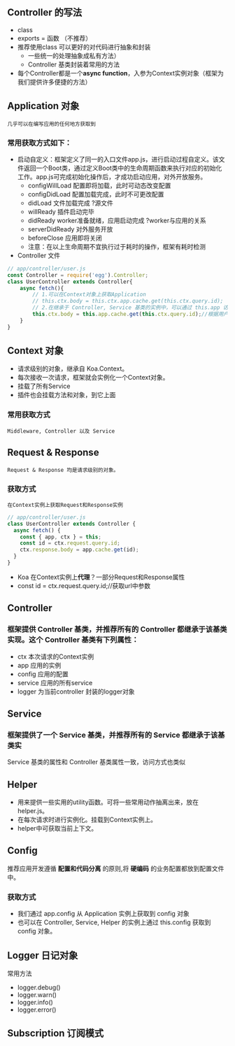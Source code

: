 ## Controller 的写法
- class
- exports = 函数 （不推荐）
- 推荐使用class 可以更好的对代码进行抽象和封装
  - 一些统一的处理抽象成私有方法） 
  - Controller 基类封装着常用的方法
- 每个Controller都是一个**async function**，入参为Context实例对象（框架为我们提供许多便捷的方法）
## Application 对象
    几乎可以在编写应用的任何地方获取到
### 常用获取方式如下：
- 启动自定义：框架定义了同一的入口文件app.js，进行启动过程自定义。该文件返回一个Boot类，通过定义Boot类中的生命周期函数来执行对应的初始化工作。app.js可完成初始化操作后，才成功启动应用，对外开放服务。
    - configWillLoad 配置即将加载，此时可动态改变配置
    - configDidLoad  配置加载完成，此时不可更改配置
    - didLoad   文件加载完成 ?源文件
    - willReady 插件启动完毕
    - didReady  worker准备就绪，应用启动完成 ?worker与应用的关系
    - serverDidReady 对外服务开放
    - beforeClose  应用即将关闭
    - 注意：在以上生命周期不宜执行过于耗时的操作，框架有耗时检测
- Controller 文件
```js
// app/controller/user.js
const Controller = require('egg').Controller;
class UserController extends Controller{
    async fetch(){
        // 1.可以在Context对象上获取Application
        // this.ctx.body = this.ctx.app.cache.get(this.ctx.query.id);
        // 2.在继承于 Controller, Service 基类的实例中，可以通过 this.app 访问到 Application 对象。
        this.ctx.body = this.app.cache.get(this.ctx.query.id);//根据用户id，获取写在缓存里的用户信息
    }
}
```
## Context 对象
- 请求级别的对象，继承自 Koa.Context。
- 每次接收一次请求，框架就会实例化一个Context对象。
- 挂载了所有Service
- 插件也会挂载方法和对象，到它上面
### 常用获取方式
    Middleware, Controller 以及 Service 
## Request & Response
    Request & Response 均是请求级别的对象。
### 获取方式
    在Context实例上获取Request和Response实例
```js
// app/controller/user.js
class UserController extends Controller {
  async fetch() {
    const { app, ctx } = this;
    const id = ctx.request.query.id;
    ctx.response.body = app.cache.get(id);
  }
}
```
- Koa 在Context实例上**代理**？一部分Request和Response属性
- const id = ctx.request.query.id;//获取url中参数
## Controller
### 框架提供 Controller 基类，并推荐所有的 Controller 都继承于该基类实现。这个 Controller 基类有下列属性： 
- ctx 本次请求的Context实例
- app 应用的实例
- config 应用的配置
- service 应用的所有service
- logger 为当前controller 封装的logger对象

## Service
### 框架提供了一个 Service 基类，并推荐所有的 Service 都继承于该基类实
Service 基类的属性和 Controller 基类属性一致，访问方式也类似

## Helper 
- 用来提供一些实用的utility函数。可将一些常用动作抽离出来，放在helper.js。
- 在每次请求时进行实例化。挂载到Context实例上。
- helper中可获取当前上下文。

## Config
推荐应用开发遵循 **配置和代码分离** 的原则,将 **硬编码** 的业务配置都放到配置文件中。
### 获取方式
- 我们通过 app.config 从 Application 实例上获取到 config 对象
- 也可以在 Controller, Service, Helper 的实例上通过 this.config 获取到 config 对象。
## Logger 日记对象
常用方法
- logger.debug()
- logger.warn()
- logger.info()
- logger.error()
## Subscription 订阅模式


